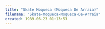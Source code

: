 ```yaml
---
title: "Skate Moqueca (Moqueca De Arraia)"
filename: "Skate-Moqueca-Moqueca-De-Arraia"
created: 1989-06-23 01:13:53
---
```

